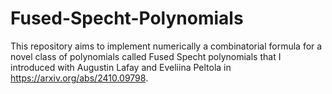 # Fused-Specht-Polynomials

This repository aims to implement numerically a combinatorial formula for a novel class of polynomials called Fused Specht polynomials that I introduced with Augustin Lafay and Eveliina Peltola in https://arxiv.org/abs/2410.09798.
